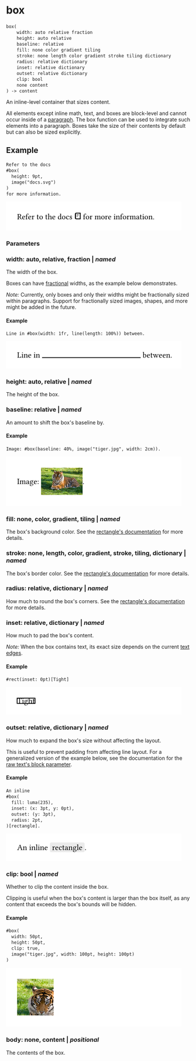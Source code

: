 
# box

```
box(
    width: auto relative fraction
    height: auto relative
    baseline: relative
    fill: none color gradient tiling
    stroke: none length color gradient stroke tiling dictionary
    radius: relative dictionary
    inset: relative dictionary
    outset: relative dictionary
    clip: bool
    none content
) -> content
```
An inline-level container that sizes content.

All elements except inline math, text, and boxes are block-level and
cannot occur inside of a [paragraph](/reference/model/par/). The box
function can be used to integrate such elements into a paragraph. Boxes
take the size of their contents by default but can also be sized
explicitly.

## Example

<div class="previewed-code">

    Refer to the docs
    #box(
      height: 9pt,
      image("docs.svg")
    )
    for more information.

<div class="preview">

![Preview](/assets/781f4d033bb6c64f8ed6689f7e8cf029.png)

</div>

</div>


### Parameters


### width: auto, relative, fraction | _named_

The width of the box.

Boxes can have [fractional](/reference/layout/fraction/) widths, as the
example below demonstrates.

*Note:* Currently, only boxes and only their widths might be
fractionally sized within paragraphs. Support for fractionally sized
images, shapes, and more might be added in the future.


#### Example

<div class="previewed-code">

    Line in #box(width: 1fr, line(length: 100%)) between.

<div class="preview">

![Preview](/assets/77326ba2a90f710f23d720fa9d9484d0.png)

</div>

</div>


### height: auto, relative | _named_

The height of the box.


### baseline: relative | _named_

An amount to shift the box's baseline by.


#### Example

<div class="previewed-code">

    Image: #box(baseline: 40%, image("tiger.jpg", width: 2cm)).

<div class="preview">

![Preview](/assets/8cd6665dc2d94162a88dbe58873dee11.png)

</div>

</div>


### fill: none, color, gradient, tiling | _named_

The box's background color. See the [rectangle's
documentation](/reference/visualize/rect/#parameters-fill) for more
details.


### stroke: none, length, color, gradient, stroke, tiling, dictionary | _named_

The box's border color. See the [rectangle's
documentation](/reference/visualize/rect/#parameters-stroke) for more
details.


### radius: relative, dictionary | _named_

How much to round the box's corners. See the [rectangle's
documentation](/reference/visualize/rect/#parameters-radius) for more
details.


### inset: relative, dictionary | _named_

How much to pad the box's content.

*Note:* When the box contains text, its exact size depends on the
current [text edges](/reference/text/text/#parameters-top-edge).


#### Example

<div class="previewed-code">

    #rect(inset: 0pt)[Tight]

<div class="preview">

![Preview](/assets/1950e9bc82ffb5ee8a9520120f78b611.png)

</div>

</div>


### outset: relative, dictionary | _named_

How much to expand the box's size without affecting the layout.

This is useful to prevent padding from affecting line layout. For a
generalized version of the example below, see the documentation for the
[raw text's block parameter](/reference/text/raw/#parameters-block).


#### Example

<div class="previewed-code">

    An inline
    #box(
      fill: luma(235),
      inset: (x: 3pt, y: 0pt),
      outset: (y: 3pt),
      radius: 2pt,
    )[rectangle].

<div class="preview">

![Preview](/assets/ebc290926fc7b24332d5a0c06d059877.png)

</div>

</div>


### clip: bool | _named_

Whether to clip the content inside the box.

Clipping is useful when the box's content is larger than the box itself,
as any content that exceeds the box's bounds will be hidden.


#### Example

<div class="previewed-code">

    #box(
      width: 50pt,
      height: 50pt,
      clip: true,
      image("tiger.jpg", width: 100pt, height: 100pt)
    )

<div class="preview">

![Preview](/assets/440635222ac048249d1f4a4ce36d3d6f.png)

</div>

</div>


### body: none, content | _positional_

The contents of the box.

